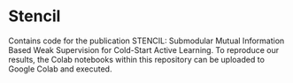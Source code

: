 # Stencil
Contains code for the publication STENCIL: Submodular Mutual Information Based Weak Supervision for Cold-Start Active Learning. To reproduce our results, the Colab notebooks within this repository can be uploaded to Google Colab and executed.
